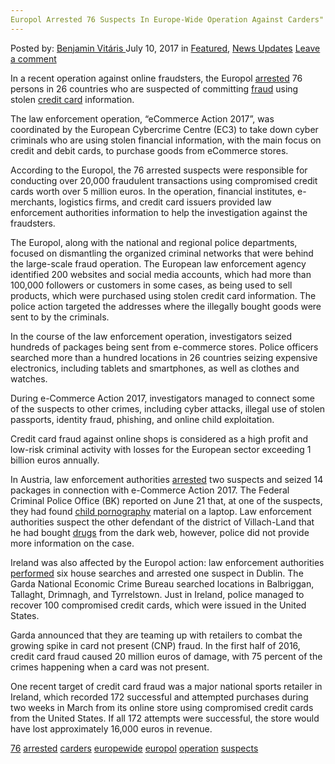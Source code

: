 ```yaml
---
Europol Arrested 76 Suspects In Europe-Wide Operation Against Carders"
---
```

<article class="post-listing post-21193 post type-post status-publish format-standard has-post-thumbnail hentry  tag-5199 tag-carders tag-europewide tag-europol tag-operation tag-suspects">
<div class="post-inner">
    <span>Posted by: <a href="https://www.deepdotweb.com/author/benjaminvi/" title="">Benjamin Vitáris </a></span>
<span>July 10, 2017</span>
<span>in <a href="https://www.deepdotweb.com/category/deepdot-news/" rel="category tag">Featured</a>, <a href="https://www.deepdotweb.com/category/news-updates/" rel="category tag">News Updates</a></span>
<span><a href="https://www.deepdotweb.com/2017/07/10/europol-arrested-76-suspects-europe-wide-operation-carders/#respond">Leave a comment</a></span>
</p>
<div class="clear"></div>
    
<p>In a recent operation against online fraudsters, the Europol <a href="https://www.rte.ie/news/technology/2017/0621/884459-online-fraud/">arrested</a> 76 persons in 26 countries who are suspected of committing <a href="https://www.deepdotweb.com/2017/06/22/two-members-spain-based-mobile-phone-fraud-network-arrested/">fraud</a> using stolen <a href="https://www.deepdotweb.com/2017/05/19/two-suspects-arrested-florida-credit-card-skimming-scheme/">credit card</a> information.</p>
<p>The law enforcement operation, “eCommerce Action 2017”, was coordinated by the European Cybercrime Centre (EC3) to take down cyber criminals who are using stolen financial information, with the main focus on credit and debit cards, to purchase goods from eCommerce stores.</p>
<p>According to the Europol, the 76 arrested suspects were responsible for conducting over 20,000 fraudulent transactions using compromised credit cards worth over 5 million euros. In the operation, financial institutes, e-merchants, logistics firms, and credit card issuers provided law enforcement authorities information to help the investigation against the fraudsters.</p>
<p>The Europol, along with the national and regional police departments, focused on dismantling the organized criminal networks that were behind the large-scale fraud operation. The European law enforcement agency identified 200 websites and social media accounts, which had more than 100,000 followers or customers in some cases, as being used to sell products, which were purchased using stolen credit card information. The police action targeted the addresses where the illegally bought goods were sent to by the criminals.</p>
<p>In the course of the law enforcement operation, investigators seized hundreds of packages being sent from e-commerce stores. Police officers searched more than a hundred locations in 26 countries seizing expensive electronics, including tablets and smartphones, as well as clothes and watches.</p>
<p>During e-Commerce Action 2017, investigators managed to connect some of the suspects to other crimes, including cyber attacks, illegal use of stolen passports, identity fraud, phishing, and online child exploitation.</p>
<p>Credit card fraud against online shops is considered as a high profit and low-risk criminal activity with losses for the European sector exceeding 1 billion euros annually.</p>
<p><a id="post-21193-_gjdgxs"></a> In Austria, law enforcement authorities <a href="http://www.tt.com/panorama/verbrechen/13125190-91/europol-aktion-gegen-bestellbetrug-76-festnahmen.csp">arrested</a> two suspects and seized 14 packages in connection with e-Commerce Action 2017. The Federal Criminal Police Office (BK) reported on June 21 that, at one of the suspects, they had found <a href="https://www.deepdotweb.com/2017/06/17/norway-opened-33-new-cases-operation-dark-room-child-porn-investigation/">child pornography</a> material on a laptop. Law enforcement authorities suspect the other defendant of the district of Villach-Land that he had bought <a href="https://www.deepdotweb.com/tag/drugs/">drugs</a> from the dark web, however, police did not provide more information on the case.</p>
<p>Ireland was also affected by the Europol action: law enforcement authorities <a href="http://www.independent.ie/irish-news/news/one-arrest-as-garda-and-europol-crack-down-on-stolen-card-fraud-35857669.html">performed</a> six house searches and arrested one suspect in Dublin. The Garda National Economic Crime Bureau searched locations in Balbriggan, Tallaght, Drimnagh, and Tyrrelstown. Just in Ireland, police managed to recover 100 compromised credit cards, which were issued in the United States.</p>
<p>Garda announced that they are teaming up with retailers to combat the growing spike in card not present (CNP) fraud. In the first half of 2016, credit card fraud caused 20 million euros of damage, with 75 percent of the crimes happening when a card was not present.</p>
<p>One recent target of credit card fraud was a major national sports retailer in Ireland, which recorded 172 successful and attempted purchases during two weeks in March from its online store using compromised credit cards from the United States. If all 172 attempts were successful, the store would have lost approximately 16,000 euros in revenue.</p>
</div>
<a href="https://www.deepdotweb.com/tag/76/" rel="tag">76</a> <a href="https://www.deepdotweb.com/tag/arrested/" rel="tag">arrested</a> <a href="https://www.deepdotweb.com/tag/carders/" rel="tag">carders</a> <a href="https://www.deepdotweb.com/tag/europewide/" rel="tag">europewide</a> <a href="https://www.deepdotweb.com/tag/europol/" rel="tag">europol</a> <a href="https://www.deepdotweb.com/tag/operation/" rel="tag">operation</a> <a href="https://www.deepdotweb.com/tag/suspects/" rel="tag">suspects</a></span> <span style="display:none" class="updated">2017-07-10</span>
<div style="display:none" class="vcard author" itemprop="author" itemscope itemtype="http://schema.org/Person"><strong class="fn" itemprop="name"><a href="https://www.deepdotweb.com/author/benjaminvi/" title="Posts by Benjamin Vitáris" rel="author">Benjamin Vitáris</a></strong></div>
    

